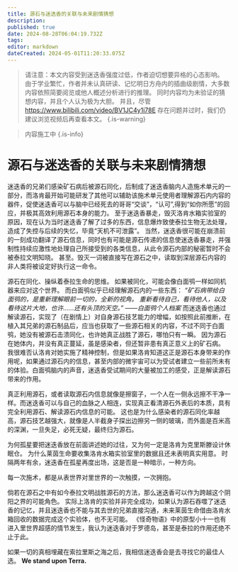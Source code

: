 ```yaml
---
title: 源石与迷迭香的关联与未来剧情猜想
description: 
published: true
date: 2024-08-28T06:04:19.732Z
tags: 
editor: markdown
dateCreated: 2024-05-01T11:20:33.075Z
---
```


> 请注意：本文内容受到迷迭香强度过低，作者迫切想要异格的心态影响。
> 由于学业繁忙，作者并未认真研读、记忆明日方舟内的插曲级剧情，大多数内容依照简要阅览或他人概述分析进行的推理。
> 同时内容均为未验证的猜想内容，并且个人认为极为大胆。
> 并且，尽管 https://www.bilibili.com/video/BV1JC4y1i78E 存在问题并过时，我们仍建议浏览视频后再查看本文。
{.is-warning}

> 内容施工中
{.is-info}

# 源石与迷迭香的关联与未来剧情猜想
迷迭香的兄弟们感染矿石病后被源石同化，后制成了迷迭香脑内人造施术单元的一部分，而洛肯最开始可能研发了其他可以辅助该施术单元使用者理解源石内内容的器件，促使迷迭香可以与脑中已经死去的哥哥“交谈”，“认可”,得到“如你所愿”的回应，并极其高效利用源石本身的能力。
至于迷迭香暴走，毁灭洛肯水箱实验室的原因，现在认为当时迷迭香了解了过多的东西，信息爆炸致使泰拉生物无法处理，造成了失控与后续的失忆，毕竟“天机不可泄露”。
当然，迷迭香很可能在崩溃前的一刻成功翻译了源石信息，同时也有可能是源石传递的信息使迷迭香暴走，并强制性持续应激性地处理自己所接受到的各类信息，从此令源石内部的秘密暂时不会被泰拉文明知晓。
甚至。毁灭一词被直接写在源石之中，读取到深层源石内容的非人类将被设定好执行这一命令。

源石在同化、操纵着泰拉生命的思维。
如果被同化，可能会像白面鸮一样如同机器来应对这个世界。
而白面鸮似乎已经理解源石内的一些东西：
*“矿石病带给白面鸮的，是重新理解眼前一切的，全新的视角。
重新看待自己，看待他人，以及看待这片大地，也许......还有头顶的天空。”
——白面鸮个人档案*
而迷迭香也通过解读源石，实现了（在剧情上）对自身源石技艺能力的增幅，如按照此前推断，在植入其兄弟的源石制品后，应当也获取了一些源石相关的内容，不过不同于白面鸮，她没有被源石击溃同化，也许她真正战胜了源石，哪怕只有一瞬。
因为源石在她体内，并没有真正蔓延，虽是感染者，但还暂非患有真正意义上的矿石病。
我很难否认洛肯对她实施了精神控制，但是如果洛肯知道这正是源石本身带来的作用呢，如果通过源石内的信息，甚至内部的微宇宙可以为受试者建立一些前所未有的体验。白面鸮脑内的声音，迷迭香受试期间的大量被加工的感受，正是解读源石带来的作用。

真正利用源石，或者读取源石内信息就像是擦窗子，一个人在一侧永远擦不干净一样。而迷迭香可以与自己的血脉之人相连，实现真正看清源石外表后的本质，具有完全利用源石、解读源石内信息的可能。
这也是为什么感染者的源石同化率越高，源石技艺越强大，就像是人半截身子探出边擦另一侧的玻璃，而外面是百米高的深渊，一旦失足，必死无疑，最终归为源石。

为何孤星要把迷迭香放在前面讲述她的过往，又为何一定是洛肯为克里斯滕设计休眠仓。
为什么莱茵生命要收集洛肯水箱实验室里的数据且还未表明真实用意。
时隔两年有余，迷迭香在孤星再度出场，这是否是一种暗示，一种方向。

每一次施术，都是从表世界对里世界的一次触摸，一次拥抱。

倘若在源石之中有如今泰拉文明战胜源石的方法，那么迷迭香可以作为跨越这个阴阳之界的可能角色。
实际上洛肯的实验并非完全成功，如果认为源石吞噬了迷迭香的记忆，并且迷迭香也不能与其去世的兄弟直接沟通，未来莱茵生命借由洛肯水箱回收的数据完成这个实验体，也不无可能。
《怪奇物语》中的原型小十一也有进入里世界超感的情节发生，我认为迷迭香对于罗德岛，甚至是泰拉的作用还绝不止于此。

如果一切的真相埋藏在索拉里斯之海之后，我相信迷迭香会是去寻找它的最佳人选。
**We stand upon Terra.**
